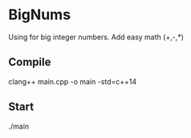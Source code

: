 # BigNums
Using for big integer numbers.
Add easy math (+,-,*)

## Compile
clang++ main.cpp -o main -std=c++14

## Start
./main